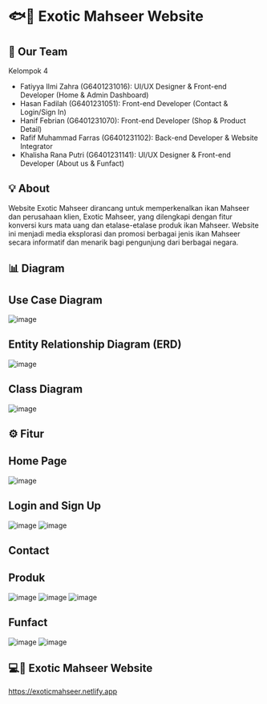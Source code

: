 # 🐟🪼 Exotic Mahseer Website

## 🪪 Our Team
Kelompok 4
- Fatiyya Ilmi Zahra (G6401231016): UI/UX Designer & Front-end Developer (Home & Admin Dashboard)
- Hasan Fadilah (G6401231051): Front-end Developer (Contact & Login/Sign In)
- Hanif Febrian (G6401231070): Front-end Developer (Shop & Product Detail)
- Rafif Muhammad Farras (G6401231102): Back-end Developer & Website Integrator
- Khalisha Rana Putri (G6401231141): UI/UX Designer & Front-end Developer (About us & Funfact)

## 💡 About
Website Exotic Mahseer dirancang untuk memperkenalkan ikan Mahseer dan perusahaan klien, Exotic Mahseer, yang dilengkapi dengan fitur konversi kurs mata uang dan etalase-etalase produk ikan Mahseer. Website ini menjadi media eksplorasi dan promosi berbagai jenis ikan Mahseer secara informatif dan menarik bagi pengunjung dari berbagai negara.

## 📊 Diagram
## Use Case Diagram
![image](https://github.com/user-attachments/assets/3d8b7eae-42a5-4ed5-9a1e-d61d46f1d12f)
## Entity Relationship Diagram (ERD)
![image](https://github.com/user-attachments/assets/4ad2a845-c897-428a-97d6-c0800d670b9f)
## Class Diagram
![image](https://github.com/user-attachments/assets/11bdc0fc-c7ad-47d8-aa65-baff70a7ea14)


## ⚙️ Fitur
## Home Page
![image](https://github.com/user-attachments/assets/e8ab384b-889f-4c3b-9f90-e332cbbda16f)
## Login and Sign Up
![image](https://github.com/user-attachments/assets/eba1c5cb-40d3-4808-b178-3f814c9904b2)
![image](https://github.com/user-attachments/assets/3e19ef63-d549-4a66-94d1-833ecf1c3950)
## Contact
## Produk
![image](https://github.com/user-attachments/assets/5e960528-0cc6-43d9-96c7-639326b444bd)
![image](https://github.com/user-attachments/assets/ea0cb1dc-bbfb-42c4-befd-8e31874fe18e)
![image](https://github.com/user-attachments/assets/e2afaa7c-0a65-4780-a067-e13512f443b5)
## Funfact
![image](https://github.com/user-attachments/assets/9c912f18-fdbf-4ed9-abe0-9aa6e92af6bc)
![image](https://github.com/user-attachments/assets/26ed4126-0853-4093-98db-201337b8ebf5)

## 💻🔗 Exotic Mahseer Website
https://exoticmahseer.netlify.app
